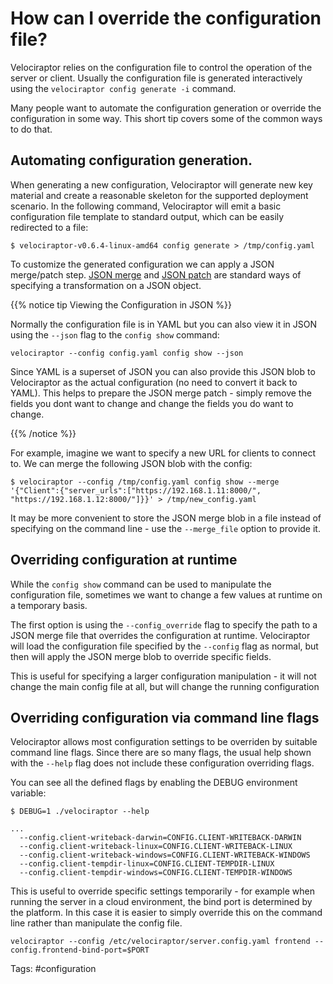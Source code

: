 # How can I override the configuration file?

Velociraptor relies on the configuration file to control the operation
of the server or client. Usually the configuration file is generated
interactively using the `velociraptor config generate -i` command.

Many people want to automate the configuration generation or override
the configuration in some way. This short tip covers some of the
common ways to do that.

## Automating configuration generation.

When generating a new configuration, Velociraptor will generate new
key material and create a reasonable skeleton for the supported
deployment scenario. In the following command, Velociraptor will emit
a basic configuration file template to standard output, which can be
easily redirected to a file:

```
$ velociraptor-v0.6.4-linux-amd64 config generate > /tmp/config.yaml
```

To customize the generated configuration we can apply a JSON
merge/patch step. [JSON
merge](https://datatracker.ietf.org/doc/html/rfc7396) and [JSON
patch](http://jsonpatch.com/) are standard ways of specifying a
transformation on a JSON object.

{{% notice tip Viewing the Configuration in JSON %}}

Normally the configuration file is in YAML but you can also view it in
JSON using the `--json` flag to the `config show` command:

```
velociraptor --config config.yaml config show --json
```

Since YAML is a superset of JSON you can also provide this JSON blob
to Velociraptor as the actual configuration (no need to convert it
back to YAML). This helps to prepare the JSON merge patch - simply
remove the fields you dont want to change and change the fields you do
want to change.

{{% /notice %}}

For example, imagine we want to specify a new URL for clients to
connect to. We can merge the following JSON blob with the config:

```
$ velociraptor --config /tmp/config.yaml config show --merge '{"Client":{"server_urls":["https://192.168.1.11:8000/", "https://192.168.1.12:8000/"]}}' > /tmp/new_config.yaml
```

It may be more convenient to store the JSON merge blob in a file
instead of specifying on the command line - use the `--merge_file`
option to provide it.

## Overriding configuration at runtime

While the `config show` command can be used to manipulate the
configuration file, sometimes we want to change a few values at
runtime on a temporary basis.

The first option is using the `--config_override` flag to specify the
path to a JSON merge file that overrides the configuration at
runtime. Velociraptor will load the configuration file specified by
the `--config` flag as normal, but then will apply the JSON merge blob
to override specific fields.

This is useful for specifying a larger configuration manipulation - it
will not change the main config file at all, but will change the
running configuration

## Overriding configuration via command line flags

Velociraptor allows most configuration settings to be overriden by
suitable command line flags. Since there are so many flags, the usual
help shown with the `--help` flag does not include these configuration
overriding flags.

You can see all the defined flags by enabling the DEBUG environment
variable:

```
$ DEBUG=1 ./velociraptor --help

...
  --config.client-writeback-darwin=CONFIG.CLIENT-WRITEBACK-DARWIN
  --config.client-writeback-linux=CONFIG.CLIENT-WRITEBACK-LINUX
  --config.client-writeback-windows=CONFIG.CLIENT-WRITEBACK-WINDOWS
  --config.client-tempdir-linux=CONFIG.CLIENT-TEMPDIR-LINUX
  --config.client-tempdir-windows=CONFIG.CLIENT-TEMPDIR-WINDOWS
```

This is useful to override specific settings temporarily - for example
when running the server in a cloud environment, the bind port is
determined by the platform. In this case it is easier to simply
override this on the command line rather than manipulate the config
file.

```
velociraptor --config /etc/velociraptor/server.config.yaml frontend --config.frontend-bind-port=$PORT
```


Tags: #configuration
